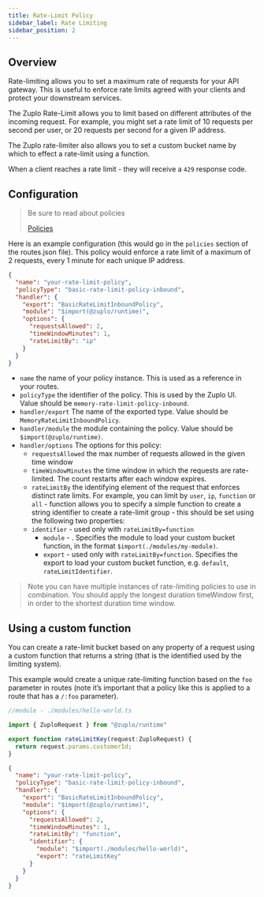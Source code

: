 ```yaml
---
title: Rate-Limit Policy
sidebar_label: Rate Limiting
sidebar_position: 2
---
```


## Overview

Rate-limiting allows you to set a maximum rate of requests for your API gateway.
This is useful to enforce rate limits agreed with your clients and protect your
downstream services.

The Zuplo Rate-Limit allows you to limit based on different attributes of the
incoming request. For example, you might set a rate limit of 10 requests per
second per user, or 20 requests per second for a given IP address.

The Zuplo rate-limiter also allows you to set a custom bucket name by which to
effect a rate-limit using a function.

When a client reaches a rate limit - they will receive a `429` response code.

## Configuration

> Be sure to read about policies
>
> [Policies](/docs/policies)

Here is an example configuration (this would go in the `policies` section of the
routes.json file). This policy would enforce a rate limit of a maximum of 2
requests, every 1 minute for each unique IP address.

```json
{
  "name": "your-rate-limit-policy",
  "policyType": "basic-rate-limit-policy-inbound",
  "handler": {
    "export": "BasicRateLimitInboundPolicy",
    "module": "$import(@zuplo/runtime)",
    "options": {
      "requestsAllowed": 2,
      "timeWindowMinutes": 1,
      "rateLimitBy": "ip"
    }
  }
}
```

- `name` the name of your policy instance. This is used as a reference in your
  routes.
- `policyType` the identifier of the policy. This is used by the Zuplo UI. Value
  should be `memory-rate-limit-policy-inbound`.
- `handler/export` The name of the exported type. Value should be
  `MemoryRateLimitInboundPolicy`.
- `handler/module` the module containing the policy. Value should be
  `$import(@zuplo/runtime)`.
- `handler/options` The options for this policy:
  - `requestsAllowed` the max number of requests allowed in the given time
    window
  - `timeWindowMinutes` the time window in which the requests are rate-limited.
    The count restarts after each window expires.
  - `rateLimitBy` the identifying element of the request that enforces distinct
    rate limits. For example, you can limit by `user`, `ip`, `function` or
    `all` - function allows you to specify a simple function to create a string
    identifier to create a rate-limit group - this should be set using the
    following two properties:
  - `identifier` - used only with `rateLimitBy=function`
    - `module` - . Specifies the module to load your custom bucket function, in
      the format `$import(./modules/my-module)`.
    - `export` - used only with `rateLimitBy=function`. Specifies the export to
      load your custom bucket function, e.g. `default`, `rateLimitIdentifier`.

> Note you can have multiple instances of rate-limiting policies to use in
> combination. You should apply the longest duration timeWindow first, in order
> to the shortest duration time window.

## Using a custom function

You can create a rate-limit bucket based on any property of a request using a
custom function that returns a string (that is the identified used by the
limiting system).

This example would create a unique rate-limiting function based on the `foo`
parameter in routes (note it’s important that a policy like this is applied to a
route that has a `/:foo` parameter).

```ts
//module - ./modules/hello-world.ts

import { ZuploRequest } from "@zuplo/runtime"

export function rateLimitKey(request:ZuploRequest) {
  return request.params.customerId;
}
```

```json
{
  "name": "your-rate-limit-policy",
  "policyType": "basic-rate-limit-policy-inbound",
  "handler": {
    "export": "BasicRateLimitInboundPolicy",
    "module": "$import(@zuplo/runtime)",
    "options": {
      "requestsAllowed": 2,
      "timeWindowMinutes": 1,
      "rateLimitBy": "function",
      "identifier": {
        "module": "$import(./modules/hello-world)",
        "export": "rateLimitKey"
      }
    }
  }
}
```
